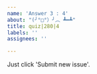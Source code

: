 ```yaml
---
name: 'Answer 3 : 4'
about: "(╯°□°）╯︵ ┻━┻"
title: quiz|280|4
labels: ''
assignees: ''

---
```


Just click 'Submit new issue'.
